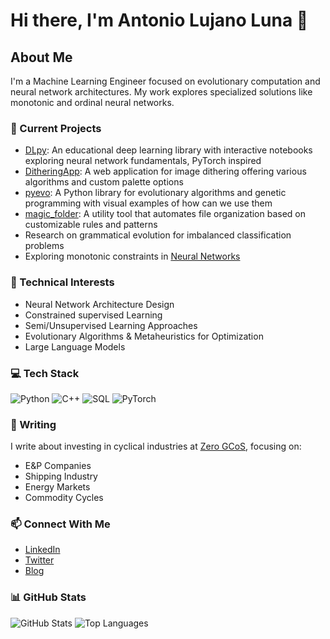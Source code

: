 # Hi there, I'm Antonio Lujano Luna 👋

## About Me
I'm a Machine Learning Engineer focused on evolutionary computation and neural network architectures. My work explores specialized solutions like monotonic and ordinal neural networks.

### 🔭 Current Projects
- [DLpy](https://github.com/AntonioLujanoLuna/DLpy): An educational deep learning library with interactive notebooks exploring neural network fundamentals, PyTorch inspired
- [DitheringApp](https://github.com/AntonioLujanoLuna/DitheringApp): A web application for image dithering offering various algorithms and custom palette options
- [pyevo](https://github.com/AntonioLujanoLuna/pyevo): A Python library for evolutionary algorithms and genetic programming with visual examples of how can we use them 
- [magic_folder](https://github.com/AntonioLujanoLuna/magic_folder): A utility tool that automates file organization based on customizable rules and patterns
- Research on grammatical evolution for imbalanced classification problems
- Exploring monotonic constraints in [Neural Networks](https://github.com/AntonioLujanoLuna/MonotonicNeuralNetworks)

### 🎯 Technical Interests
- Neural Network Architecture Design
- Constrained supervised Learning
- Semi/Unsupervised Learning Approaches
- Evolutionary Algorithms & Metaheuristics for Optimization
- Large Language Models

### 💻 Tech Stack
![Python](https://img.shields.io/badge/-Python-3776AB?style=flat-square&logo=python&logoColor=white)
![C++](https://img.shields.io/badge/-C++-00599C?style=flat-square&logo=c%2B%2B&logoColor=white)
![SQL](https://img.shields.io/badge/-SQL-4479A1?style=flat-square&logo=mysql&logoColor=white)
![PyTorch](https://img.shields.io/badge/-PyTorch-EE4C2C?style=flat-square&logo=pytorch&logoColor=white)

### 📝 Writing
I write about investing in cyclical industries at [Zero GCoS](https://zerogcos.substack.com/), focusing on:
- E&P Companies
- Shipping Industry
- Energy Markets
- Commodity Cycles

### 📫 Connect With Me
- [LinkedIn](https://www.linkedin.com/in/antoniolujanoluna)
- [Twitter](https://x.com/_NameValue_)
- [Blog](https://zerogcos.substack.com/)

### 📊 GitHub Stats
![GitHub Stats](https://github-readme-stats.vercel.app/api?username=AntonioLujanoLuna&show_icons=true&theme=radical)
![Top Languages](https://github-readme-stats.vercel.app/api/top-langs/?username=AntonioLujanoLuna&layout=compact&theme=radical)
